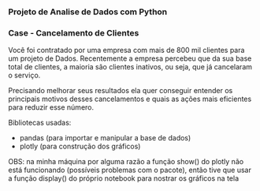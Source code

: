 <h3> Projeto de Analise de Dados com Python <h3/>

### Case - Cancelamento de Clientes

Você foi contratado por uma empresa com mais de 800 mil clientes para um projeto de Dados. Recentemente a empresa percebeu que da sua base total de clientes, a maioria são clientes inativos, ou seja, que já cancelaram o serviço.

Precisando melhorar seus resultados ela quer conseguir entender os principais motivos desses cancelamentos e quais as ações mais eficientes para reduzir esse número.

Bibliotecas usadas:
 - pandas (para importar e manipular a base de dados)
 - plotly (para construção dos gráficos)

OBS: na minha máquina por alguma razão a função show() do plotly não está funcionando (possíveis problemas com o pacote), então tive que usar a função display() do próprio notebook para nostrar os gráficos na tela 
